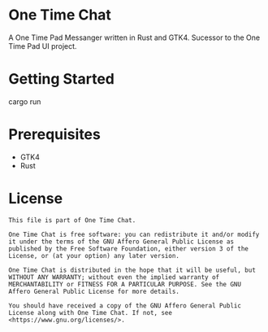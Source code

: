 # One Time Chat

A One Time Pad Messanger written in Rust and GTK4. Sucessor to the One Time Pad
UI project.

# Getting Started

cargo run

# Prerequisites

- GTK4
- Rust

# License

    This file is part of One Time Chat.

    One Time Chat is free software: you can redistribute it and/or modify it under the terms of the GNU Affero General Public License as published by the Free Software Foundation, either version 3 of the License, or (at your option) any later version.

    One Time Chat is distributed in the hope that it will be useful, but WITHOUT ANY WARRANTY; without even the implied warranty of MERCHANTABILITY or FITNESS FOR A PARTICULAR PURPOSE. See the GNU Affero General Public License for more details.

    You should have received a copy of the GNU Affero General Public License along with One Time Chat. If not, see <https://www.gnu.org/licenses/>.
